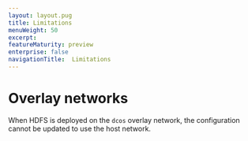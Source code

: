 ```yaml
---
layout: layout.pug
title: Limitations
menuWeight: 50
excerpt:
featureMaturity: preview
enterprise: false
navigationTitle:  Limitations
---
```


<!-- This source repo for this topic is https://github.com/dcos-commons/ -->

# Overlay networks

When HDFS is deployed on the `dcos` overlay network, the configuration cannot be updated to use the host network. 
